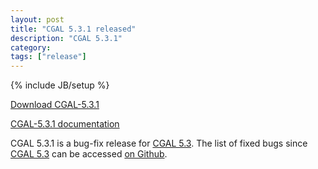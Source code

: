 ```yaml
---
layout: post
title: "CGAL 5.3.1 released"
description: "CGAL 5.3.1"
category:
tags: ["release"]
---
```

{% include JB/setup %}

<i class="bi bi-arrow-down-circle"></i>
<a href="https://github.com/CGAL/cgal/releases/tag/v5.3.1">Download CGAL-5.3.1</a>

<i class="bi bi-book"></i>
<a href="https://doc.cgal.org/5.3.1/Manual/index.html">CGAL-5.3.1 documentation</a>

<p>CGAL 5.3.1 is a bug-fix release for <a href="../../../../2021/07/06/cgal53">CGAL 5.3</a>.
The list of fixed bugs since <a href="../../../../2021/07/06/cgal53">CGAL 5.3</a>
can be accessed <a href="https://github.com/CGAL/cgal/issues?q=label%3AMerged_in_5.3.1">on Github</a>.</p>
